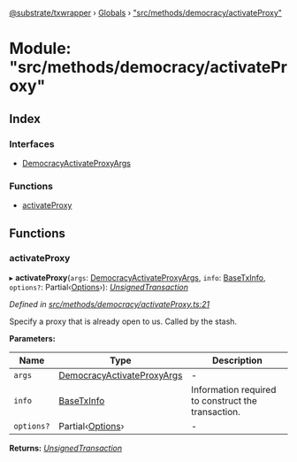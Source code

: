 [@substrate/txwrapper](../README.md) › [Globals](../globals.md) › ["src/methods/democracy/activateProxy"](_src_methods_democracy_activateproxy_.md)

# Module: "src/methods/democracy/activateProxy"

## Index

### Interfaces

* [DemocracyActivateProxyArgs](../interfaces/_src_methods_democracy_activateproxy_.democracyactivateproxyargs.md)

### Functions

* [activateProxy](_src_methods_democracy_activateproxy_.md#activateproxy)

## Functions

###  activateProxy

▸ **activateProxy**(`args`: [DemocracyActivateProxyArgs](../interfaces/_src_methods_democracy_activateproxy_.democracyactivateproxyargs.md), `info`: [BaseTxInfo](../interfaces/_src_util_types_.basetxinfo.md), `options?`: Partial‹[Options](../interfaces/_src_util_options_.options.md)›): *[UnsignedTransaction](../interfaces/_src_util_types_.unsignedtransaction.md)*

*Defined in [src/methods/democracy/activateProxy.ts:21](https://github.com/paritytech/txwrapper/blob/c52e67f/src/methods/democracy/activateProxy.ts#L21)*

Specify a proxy that is already open to us. Called by the stash.

**Parameters:**

Name | Type | Description |
------ | ------ | ------ |
`args` | [DemocracyActivateProxyArgs](../interfaces/_src_methods_democracy_activateproxy_.democracyactivateproxyargs.md) | - |
`info` | [BaseTxInfo](../interfaces/_src_util_types_.basetxinfo.md) | Information required to construct the transaction.  |
`options?` | Partial‹[Options](../interfaces/_src_util_options_.options.md)› | - |

**Returns:** *[UnsignedTransaction](../interfaces/_src_util_types_.unsignedtransaction.md)*

